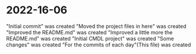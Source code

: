  # 2022-16-06
 "Initial commit" was created
 "Moved the project files in here" was created
 "Improved the README.md" was created
 "Improved a little more the README.md" was created
 "Initial CMDL project" was created
 "Some changes" was created
 "For the commits of each day"(This file) was created